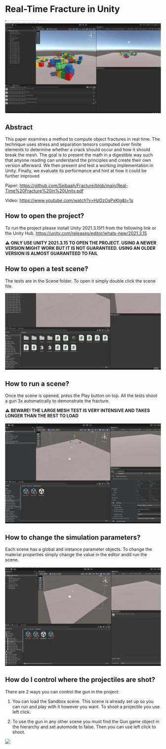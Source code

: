 # Real-Time Fracture in Unity

![](https://github.com/Seibaah/Fracture/blob/main/Gifs/fracture.jpg)

## Abstract

This paper examines a method to compute object fractures in real time. The
technique uses stress and separation tensors computed over finite elements
to determine whether a crack should occur and how it should break the
mesh. The goal is to present the math in a digestible way such that anyone
reading can understand the principles and create their own version afterward.
We then present and test a working implementation in Unity. Finally, we
evaluate its performance and hint at how it could be further improved

Paper: https://github.com/Seibaah/Fracture/blob/main/Real-Time%20Fracture%20in%20Unity.pdf

Video: https://www.youtube.com/watch?v=HzDzOsPxKlg&t=1s

## How to open the project?

To run the project please install Unity 2021.3.15f1 from the following link or the Unity Hub.
https://unity.com/releases/editor/whats-new/2021.3.15

:warning: **ONLY USE UNITY 2021.3.15 TO OPEN THE PROJECT. USING A NEWER VERSION MIGHT WORK BUT IT IS NOT GUARANTEED. USING AN OLDER VERSION IS ALMOST GUARANTEED TO FAIL**

## How to open a test scene?

The tests are in the Scene folder. To open it simply double click the scene file. 

![](https://github.com/Seibaah/Fracture/blob/main/Gifs/how_to_open_tests.gif)

## How to run a scene?

Once the scene is opened, press the Play button on top. All the tests shoot a gun 3x automatically to demonstrate the fracture. 

:warning: **BEWARE! THE LARGE MESH TEST IS VERY INTENSIVE AND TAKES LONGER THAN THE REST TO LOAD**

![](https://github.com/Seibaah/Fracture/blob/main/Gifs/how_to_run_test.gif)

## How to change the simulation parameters?

Each scene has a global and instance parameter objects. To change the material properties simply change the value in the editor andd run the scene.

![](https://github.com/Seibaah/Fracture/blob/main/Gifs/how_to_use_change_sim_params.gif)

## How do I control where the projectiles are shot?

There are 2 ways you can control the gun in the project:

1) You can load the Sandbox scene. This scene is already set up so you can run and play with it however you want. To shoot a projectile you use left click. 

2) To use the gun in any other scene you must find the Gun game object in the hierarchy and set automode to false. Then you can use left click to shoot.

![](https://github.com/Seibaah/Fracture/blob/main/Gifs/how_to_use_sandbox_test.gif)
